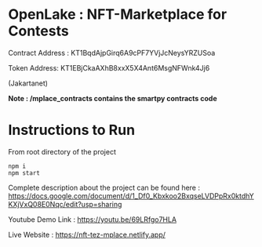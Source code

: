 # OpenLake : NFT-Marketplace for Contests
Contract Address : KT1BqdAjpGirq6A9cPF7YVjJcNeysYRZUSoa

Token Address: KT1EBjCkaAXhB8xxX5X4Ant6MsgNFWnk4Jj6

(Jakartanet)

**Note : /mplace_contracts contains the smartpy contracts code**

# Instructions to Run
From root directory of the project
```
npm i
npm start
```

Complete description about the project can be found here : https://docs.google.com/document/d/1_Df0_Kbxkoo2BxqseLVDPpRx0ktdhYKXjVxQ08E0Nqc/edit?usp=sharing

Youtube Demo Link : https://youtu.be/69LRfgo7HLA

Live Website : https://nft-tez-mplace.netlify.app/


